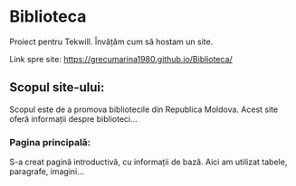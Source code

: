 # Biblioteca
Proiect pentru Tekwill. Învățăm cum să hostam un site.

Link spre site: https://grecumarina1980.github.io/Biblioteca/

## Scopul site-ului: 
Scopul este de a promova bibliotecile din Republica Moldova.
Acest site oferă informații despre biblioteci...

### Pagina principală:
S-a creat pagină introductivă, cu informații de bază. Aici am utilizat tabele, paragrafe, imagini...
